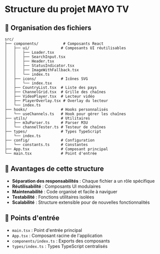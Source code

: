 # Structure du projet MAYO TV

## 📁 Organisation des fichiers

```
src/
├── components/           # Composants React
│   ├── ui/              # Composants UI réutilisables
│   │   ├── Loader.tsx
│   │   ├── SearchInput.tsx
│   │   ├── Header.tsx
│   │   ├── StatusIndicator.tsx
│   │   ├── ImageWithFallback.tsx
│   │   └── index.ts
│   ├── icons/           # Icônes SVG
│   │   └── index.tsx
│   ├── CountryList.tsx  # Liste des pays
│   ├── ChannelGrid.tsx  # Grille des chaînes
│   ├── VideoPlayer.tsx  # Lecteur vidéo
│   ├── PlayerOverlay.tsx # Overlay du lecteur
│   └── index.ts
├── hooks/               # Hooks personnalisés
│   └── useChannels.ts   # Hook pour gérer les chaînes
├── utils/               # Utilitaires
│   ├── m3uParser.ts     # Parser M3U
│   └── channelTester.ts # Testeur de chaînes
├── types/               # Types TypeScript
│   └── index.ts
├── config/              # Configuration
│   └── constants.ts     # Constantes
├── App.tsx              # Composant principal
└── main.tsx             # Point d'entrée
```

## 🎯 Avantages de cette structure

- **Séparation des responsabilités** : Chaque fichier a un rôle spécifique
- **Réutilisabilité** : Composants UI modulaires
- **Maintenabilité** : Code organisé et facile à naviguer
- **Testabilité** : Fonctions utilitaires isolées
- **Scalabilité** : Structure extensible pour de nouvelles fonctionnalités

## 🔧 Points d'entrée

- `main.tsx` : Point d'entrée principal
- `App.tsx` : Composant racine de l'application
- `components/index.ts` : Exports des composants
- `types/index.ts` : Types TypeScript centralisés